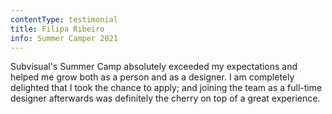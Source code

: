 ```yaml
---
contentType: testimonial
title: Filipa Ribeiro
info: Summer Camper 2021
---
```


Subvisual's Summer Camp absolutely exceeded my expectations and helped me grow both as a person and as a designer.
I am completely delighted that I took the chance to apply; and joining the team as a full-time designer afterwards was definitely the cherry on top of a great experience.
